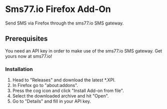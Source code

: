 # Sms77.io Firefox Add-On
Send SMS via Firefox through the sms77.io SMS gateway.

## Prerequisites
You need an API key in  order to make use of the sms77.io SMS gateway.
Get yours now at sms77.io!

### Installation
1. Head to "Releases" and download the latest *.XPI.
2. In Firefox go to "about:addons".
3. Press the cog icon and click "Install Add-on from file".
4. Select the downloaded archive and hit "Open".
5. Go to "Details" and fill in your API key.